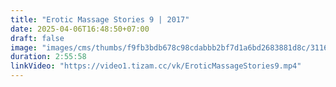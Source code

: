 ```yaml
---
title: "Erotic Massage Stories 9 | 2017"
date: 2025-04-06T16:48:50+07:00
draft: false
image: "images/cms/thumbs/f9fb3bdb678c98cdabbb2bf7d1a6bd2683881d8c/31166_istorii_eroticheskogo_massazha_9_240_335_0_70.jpg"
duration: 2:55:58
linkVideo: "https://video1.tizam.cc/vk/EroticMassageStories9.mp4"
---
```

